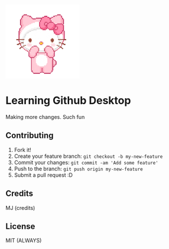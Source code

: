 ![oops, image not found](hello_kitty.gif "Hello Kitty")


# Learning Github Desktop 


Making more changes. Such fun



## Contributing

1. Fork it!
2. Create your feature branch: `git checkout -b my-new-feature`
3. Commit your changes: `git commit -am 'Add some feature'`
4. Push to the branch: `git push origin my-new-feature`
5. Submit a pull request :D


## Credits

MJ (credits)

## License

MIT (ALWAYS)
